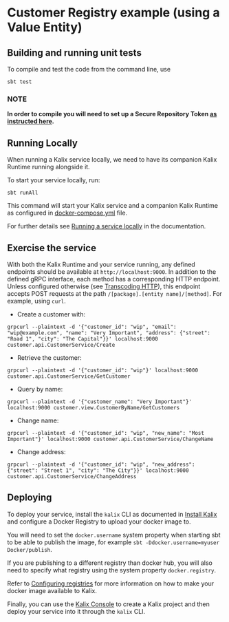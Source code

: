 # Customer Registry example (using a Value Entity)

## Building and running unit tests

To compile and test the code from the command line, use

```shell
sbt test
```

### NOTE
**In order to compile you will need to set up a Secure Repository Token [as instructed here](https://account.akka.io/token).**

## Running Locally

When running a Kalix service locally, we need to have its companion Kalix Runtime running alongside it.

To start your service locally, run:

```shell
sbt runAll
```

This command will start your Kalix service and a companion Kalix Runtime as configured in [docker-compose.yml](./docker-compose.yml) file.

For further details see [Running a service locally](https://docs.kalix.io/developing/running-service-locally.html) in the documentation.

## Exercise the service

With both the Kalix Runtime and your service running, any defined endpoints should be available at `http://localhost:9000`. In addition to the defined gRPC interface, each method has a corresponding HTTP endpoint. Unless configured otherwise (see [Transcoding HTTP](https://docs.kalix.io/java-protobuf/writing-grpc-descriptors-protobuf.html#_transcoding_http)), this endpoint accepts POST requests at the path `/[package].[entity name]/[method]`. For example, using `curl`.

* Create a customer with:

```shell
grpcurl --plaintext -d '{"customer_id": "wip", "email": "wip@example.com", "name": "Very Important", "address": {"street": "Road 1", "city": "The Capital"}}' localhost:9000  customer.api.CustomerService/Create
```

* Retrieve the customer:

```shell
grpcurl --plaintext -d '{"customer_id": "wip"}' localhost:9000  customer.api.CustomerService/GetCustomer
```

* Query by name:

```shell
grpcurl --plaintext -d '{"customer_name": "Very Important"}' localhost:9000 customer.view.CustomerByName/GetCustomers
```

* Change name:

```shell
grpcurl --plaintext -d '{"customer_id": "wip", "new_name": "Most Important"}' localhost:9000 customer.api.CustomerService/ChangeName
```

* Change address:

```shell
grpcurl --plaintext -d '{"customer_id": "wip", "new_address": {"street": "Street 1", "city": "The City"}}' localhost:9000 customer.api.CustomerService/ChangeAddress
```

## Deploying

To deploy your service, install the `kalix` CLI as documented in
[Install Kalix](https://docs.kalix.io/kalix/install-kalix.html)
and configure a Docker Registry to upload your docker image to.

You will need to set the `docker.username` system property when starting sbt to be able to publish the image, for example `sbt -Ddocker.username=myuser Docker/publish`.

If you are publishing to a different registry than docker hub, you will also need to specify what registry using the system property `docker.registry`.

Refer to
[Configuring registries](https://docs.kalix.io/operations/container-registries.html)
for more information on how to make your docker image available to Kalix.

Finally, you can use the [Kalix Console](https://console.kalix.io)
to create a Kalix project and then deploy your service into it through the `kalix` CLI.

